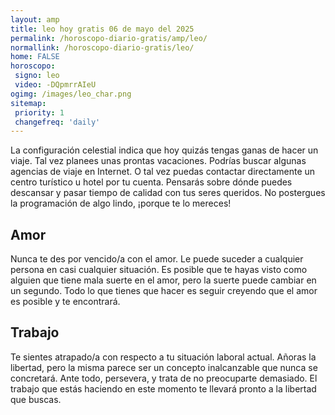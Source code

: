 ```yaml
---
layout: amp
title: leo hoy gratis 06 de mayo del 2025 
permalink: /horoscopo-diario-gratis/amp/leo/
normallink: /horoscopo-diario-gratis/leo/
home: FALSE
horoscopo:
 signo: leo
 video: -DQpmrrAIeU
ogimg: /images/leo_char.png
sitemap:
 priority: 1
 changefreq: 'daily'
---
```



La configuración celestial indica que hoy quizás tengas ganas de hacer un viaje. Tal vez planees unas prontas vacaciones. Podrías buscar algunas agencias de viaje en Internet. O tal vez puedas contactar directamente un centro turístico u hotel por tu cuenta. Pensarás sobre dónde puedes descansar y pasar tiempo de calidad con tus seres queridos. No postergues la programación de algo lindo, ¡porque te lo mereces!

## Amor

Nunca te des por vencido/a con el amor. Le puede suceder a cualquier persona en casi cualquier situación. Es posible que te hayas visto como alguien que tiene mala suerte en el amor, pero la suerte puede cambiar en un segundo. Todo lo que tienes que hacer es seguir creyendo que el amor es posible y te encontrará.

## Trabajo

Te sientes atrapado/a con respecto a tu situación laboral actual. Añoras la libertad, pero la misma parece ser un concepto inalcanzable que nunca se concretará. Ante todo, persevera, y trata de no preocuparte demasiado. El trabajo que estás haciendo en este momento te llevará pronto a la libertad que buscas.